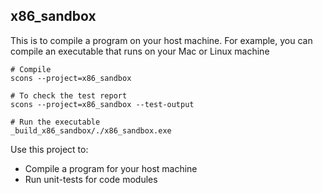## x86_sandbox

This is to compile a program on your host machine. For example, you can compile an executable that runs on your Mac or Linux machine

```
# Compile
scons --project=x86_sandbox

# To check the test report
scons --project=x86_sandbox --test-output

# Run the executable
_build_x86_sandbox/./x86_sandbox.exe
```

Use this project to:
* Compile a program for your host machine
* Run unit-tests for code modules